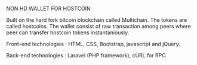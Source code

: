 
NON HD WALLET FOR HOSTCOIN

Built on the hard fork bitcoin blockchain called Multichain. The tokens are called hostcoins. 
The wallet consist of raw transaction among peers where peer can transfer hostcoin tokens instantaniously.

Front-end technologies : HTML, CSS, Bootstrap, javascript and jQuery.

Back-end technologies : Laravel (PHP framework), cURL for RPC
